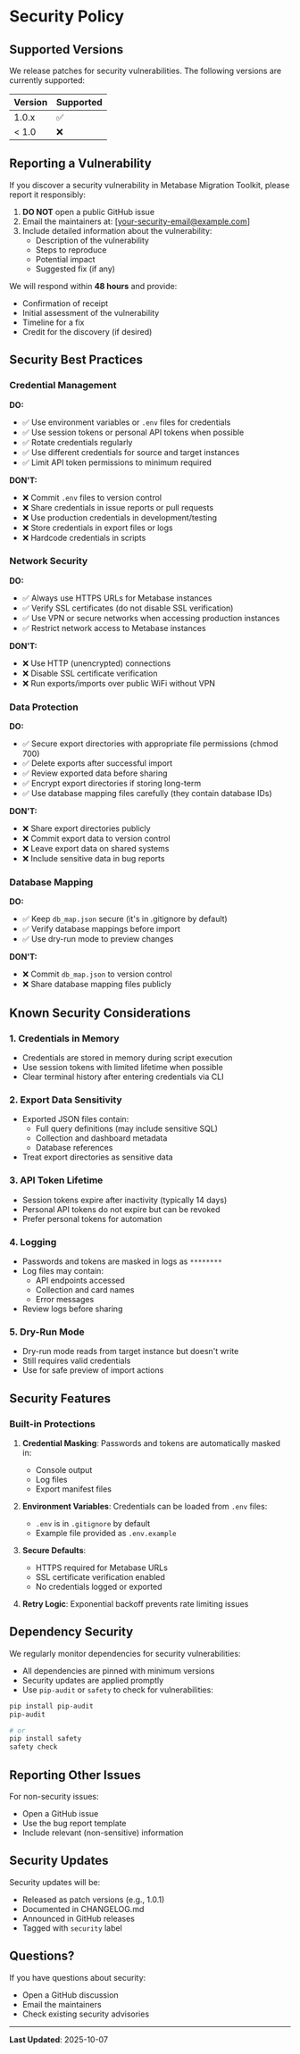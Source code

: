 # Security Policy

## Supported Versions

We release patches for security vulnerabilities. The following versions are currently supported:

| Version | Supported          |
| ------- | ------------------ |
| 1.0.x   | :white_check_mark: |
| < 1.0   | :x:                |

## Reporting a Vulnerability

If you discover a security vulnerability in Metabase Migration Toolkit, please report it responsibly:

1. **DO NOT** open a public GitHub issue
2. Email the maintainers at: [your-security-email@example.com]
3. Include detailed information about the vulnerability:
   - Description of the vulnerability
   - Steps to reproduce
   - Potential impact
   - Suggested fix (if any)

We will respond within **48 hours** and provide:
- Confirmation of receipt
- Initial assessment of the vulnerability
- Timeline for a fix
- Credit for the discovery (if desired)

## Security Best Practices

### Credential Management

**DO:**
- ✅ Use environment variables or `.env` files for credentials
- ✅ Use session tokens or personal API tokens when possible
- ✅ Rotate credentials regularly
- ✅ Use different credentials for source and target instances
- ✅ Limit API token permissions to minimum required

**DON'T:**
- ❌ Commit `.env` files to version control
- ❌ Share credentials in issue reports or pull requests
- ❌ Use production credentials in development/testing
- ❌ Store credentials in export files or logs
- ❌ Hardcode credentials in scripts

### Network Security

**DO:**
- ✅ Always use HTTPS URLs for Metabase instances
- ✅ Verify SSL certificates (do not disable SSL verification)
- ✅ Use VPN or secure networks when accessing production instances
- ✅ Restrict network access to Metabase instances

**DON'T:**
- ❌ Use HTTP (unencrypted) connections
- ❌ Disable SSL certificate verification
- ❌ Run exports/imports over public WiFi without VPN

### Data Protection

**DO:**
- ✅ Secure export directories with appropriate file permissions (chmod 700)
- ✅ Delete exports after successful import
- ✅ Review exported data before sharing
- ✅ Encrypt export directories if storing long-term
- ✅ Use database mapping files carefully (they contain database IDs)

**DON'T:**
- ❌ Share export directories publicly
- ❌ Commit export data to version control
- ❌ Leave export data on shared systems
- ❌ Include sensitive data in bug reports

### Database Mapping

**DO:**
- ✅ Keep `db_map.json` secure (it's in .gitignore by default)
- ✅ Verify database mappings before import
- ✅ Use dry-run mode to preview changes

**DON'T:**
- ❌ Commit `db_map.json` to version control
- ❌ Share database mapping files publicly

## Known Security Considerations

### 1. Credentials in Memory
- Credentials are stored in memory during script execution
- Use session tokens with limited lifetime when possible
- Clear terminal history after entering credentials via CLI

### 2. Export Data Sensitivity
- Exported JSON files contain:
  - Full query definitions (may include sensitive SQL)
  - Collection and dashboard metadata
  - Database references
- Treat export directories as sensitive data

### 3. API Token Lifetime
- Session tokens expire after inactivity (typically 14 days)
- Personal API tokens do not expire but can be revoked
- Prefer personal tokens for automation

### 4. Logging
- Passwords and tokens are masked in logs as `********`
- Log files may contain:
  - API endpoints accessed
  - Collection and card names
  - Error messages
- Review logs before sharing

### 5. Dry-Run Mode
- Dry-run mode reads from target instance but doesn't write
- Still requires valid credentials
- Use for safe preview of import actions

## Security Features

### Built-in Protections

1. **Credential Masking**: Passwords and tokens are automatically masked in:
   - Console output
   - Log files
   - Export manifest files

2. **Environment Variables**: Credentials can be loaded from `.env` files:
   - `.env` is in `.gitignore` by default
   - Example file provided as `.env.example`

3. **Secure Defaults**:
   - HTTPS required for Metabase URLs
   - SSL certificate verification enabled
   - No credentials logged or exported

4. **Retry Logic**: Exponential backoff prevents rate limiting issues

## Dependency Security

We regularly monitor dependencies for security vulnerabilities:

- All dependencies are pinned with minimum versions
- Security updates are applied promptly
- Use `pip-audit` or `safety` to check for vulnerabilities:

```bash
pip install pip-audit
pip-audit

# or
pip install safety
safety check
```

## Reporting Other Issues

For non-security issues:
- Open a GitHub issue
- Use the bug report template
- Include relevant (non-sensitive) information

## Security Updates

Security updates will be:
- Released as patch versions (e.g., 1.0.1)
- Documented in CHANGELOG.md
- Announced in GitHub releases
- Tagged with `security` label

## Questions?

If you have questions about security:
- Open a GitHub discussion
- Email the maintainers
- Check existing security advisories

---

**Last Updated**: 2025-10-07

